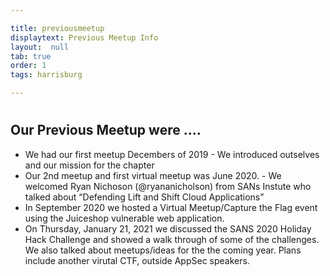 ```yaml
---

title: previousmeetup
displaytext: Previous Meetup Info 
layout:  null
tab: true
order: 1
tags: harrisburg

---
```

#
## Our Previous Meetup were ....

- We had our first meetup Decembers of 2019 - We introduced outselves and our mission for the chapter
- Our 2nd meetup and first virtual meetup was June 2020. - We welcomed Ryan Nichoson (@ryananicholson) from SANs Instute who talked about “Defending Lift and Shift Cloud Applications”
- In September 2020 we hosted a Virtual Meetup/Capture the Flag event using the Juiceshop vulnerable web application.  
- On Thursday, January 21, 2021 we discussed the SANS 2020 Holiday Hack Challenge and showed a walk through of some of the challenges. We also talked about meetups/ideas for the the coming year.  Plans include another virutal CTF, outside AppSec speakers.  
